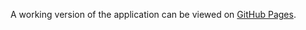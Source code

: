 
A working version of the application can be viewed on [GitHub Pages](https://olenakop3.github.io/Movie-app-with-React/).

